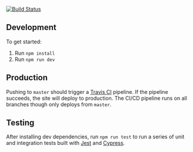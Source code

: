 [![Build Status](https://travis-ci.org/nicklemmon/nicklemmon-blog.svg?branch=master)](https://travis-ci.org/nicklemmon/nicklemmon-blog)

## Development

To get started:

1. Run `npm install`
2. Run `npm run dev`

## Production

Pushing to `master` should trigger a [Travis CI](https://travis-ci.org) pipeline. If the pipeline succeeds, the site will deploy to production. The CI/CD pipeline runs on all branches though only deploys from `master`.

## Testing

After installing dev dependencies, run `npm run test` to run a series of unit and integration tests built with [Jest](https://jestjs.io) and [Cypress](https://cypress.io).
